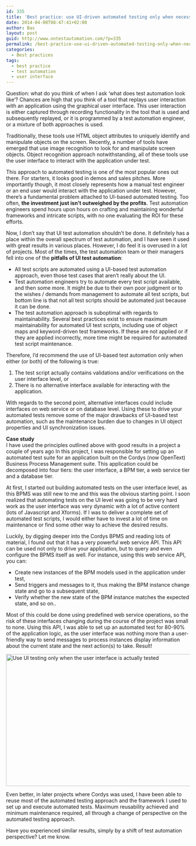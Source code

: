 ```yaml
---
id: 335
title: 'Best practice: use UI-driven automated testing only when necessary'
date: 2014-04-08T08:47:41+02:00
author: Bas
layout: post
guid: http://www.ontestautomation.com/?p=335
permalink: /best-practice-use-ui-driven-automated-testing-only-when-necessary/
categories:
  - Best practices
tags:
  - best practice
  - test automation
  - user interface
---
```

Question: what do you think of when I ask &#8216;what does test automation look like&#8217;? Chances are high that you think of a tool that replays user interaction with an application using the graphical user interface. This user interaction is either captured through recording functionality in the tool that is used and subsequently replayed, or it is programmed by a test automation engineer, or a mixture of both approaches is used.

Traditionally, these tools use HTML object attributes to uniquely identify and manipulate objects on the screen. Recently, a number of tools have emerged that use image recognition to look for and manipulate screen objects. Object recognition approach notwithstanding, all of these tools use the user interface to interact with the application under test.

This approach to automated testing is one of the most popular ones out there. For starters, it looks good in demos and sales pitches. More importantly though, it most closely represents how a manual test engineer or an end user would interact with the application under test. However, there&#8217;s a fundamental problem attached to UI-based automated testing. Too often, **the investment just isn&#8217;t outweighed by the profits**. Test automation engineers spend hours upon hours on crafting and maintaining wonderful frameworks and intricate scripts, with no one evaluating the ROI for these efforts.

Now, I don&#8217;t say that UI test automation shouldn&#8217;t be done. It definitely has a place within the overall spectrum of test automation, and I have seen it used with great results in various places. However, I do feel it is overused in a lot of projects. Most of the times, the test automation team or their managers fell into one of the **pitfalls of UI test automation**:

  * All test scripts are automated using a UI-based test automation approach, even those test cases that aren&#8217;t really about the UI.
  * Test automation engineers try to automate every test script available, and then some more. It might be due to their own poor judgment or to the wishes / demands from management to automate all test scripts, but bottom line is that not all test scripts should be automated just because it can be done.
  * The test automation approach is suboptimal with regards to maintainability. Several best practices exist to ensure maximum maintainability for automated UI test scripts, including use of object maps and keyword-driven test frameworks. If these are not applied or if they are applied incorrectly, more time might be required for automated test script maintenance.

Therefore, I&#8217;d recommend the use of UI-based test automation only when either (or both) of the following is true:

  1. The test script actually contains validations and/or verifications on the user interface level, or
  2. There is no alternative interface available for interacting with the application.

With regards to the second point, alternative interfaces could include interfaces on web service or on database level. Using these to drive your automated tests remove some of the major drawbacks of UI-based test automation, such as the maintenance burden due to changes in UI object properties and UI synchronization issues.

**Case study**  
I have used the principles outlined above with good results in a project a couple of years ago In this project, I was responsible for setting up an automated test suite for an application built on the Cordys (now OpenText) Business Process Management suite. This application could be decomposed into four tiers: the user interface, a BPM tier, a web service tier and a database tier.

At first, I started out building automated tests on the user interface level, as this BPMS was still new to me and this was the obvious starting point. I soon realized that automating tests on the UI level was going to be very hard work as the user interface was very dynamic with a lot of active content (lots of Javascript and Xforms). If I was to deliver a complete set of automated test scripts, I would either have to invest a lot of time on maintenance or find some other way to achieve the desired results.

Luckily, by digging deeper into the Cordys BPMS and reading lots of material, I found out that it has a very powerful web service API. This API can be used not only to drive your application, but to query and even configure the BPMS itself as well. For instance, using this web service API, you can:

  * Create new instances of the BPM models used in the application under test,
  * Send triggers and messages to it, thus making the BPM instance change state and go to a subsequent state,
  * Verify whether the new state of the BPM instance matches the expected state, and so on..

Most of this could be done using predefined web service operations, so the risk of these interfaces changing during the course of the project was small to none. Using this API, I was able to set up an automated test for 80-90% of the application logic, as the user interface was nothing more than a user-friendly way to send messages to process instances display information about the current state and the next action(s) to take. Result!

[<img src="http://www.ontestautomation.com/wp-content/uploads/2014/04/from_to.png" alt="Use UI testing only when the user interface is actually tested" width="1278" height="361" class="aligncenter size-full wp-image-339" srcset="https://www.ontestautomation.com/wp-content/uploads/2014/04/from_to.png 1278w, https://www.ontestautomation.com/wp-content/uploads/2014/04/from_to-300x84.png 300w, https://www.ontestautomation.com/wp-content/uploads/2014/04/from_to-1024x289.png 1024w" sizes="(max-width: 1278px) 100vw, 1278px" />](http://www.ontestautomation.com/wp-content/uploads/2014/04/from_to.png)

Even better, in later projects where Cordys was used, I have been able to reuse most of the automated testing approach and the framework I used to set up and execute automated tests. Maximum reusability achieved and minimum maintenance required, all through a change of perspective on the automated testing approach.

Have you experienced similar results, simply by a shift of test automation perspective? Let me know.